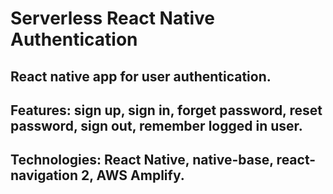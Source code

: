 # Serverless React Native Authentication
## React native app for user authentication.
## Features: sign up, sign in, forget password, reset password, sign out, remember logged in user.
## Technologies: React Native, native-base, react-navigation 2, AWS Amplify.